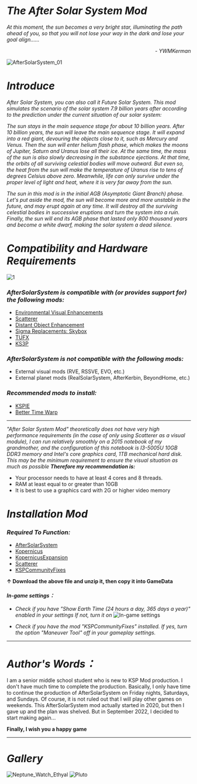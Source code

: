 # _****The After Solar System Mod****_

_At this moment, the sun becomes a very bright star, illuminating the path ahead of you, so that you will not lose your way in the dark and lose your goal align......_
                      
_<p align="right">- YWMKerman</p>_

![AfterSolarSystem_01](https://user-images.githubusercontent.com/78585019/201314116-b0e765b8-4e66-4781-b82c-d6de8cae90d5.png)
# _****Introduce****_
_After Solar System, you can also call it Future Solar System. This mod simulates the scenario of the solar system 7.9 billion years after according to the prediction_ _under the current situation of our solar system:_ 

_The sun stays in the main sequence stage for about 10 billion years. After 10 billion years, the sun will leave the main sequence stage. It will expand into a red giant, devouring the objects close to it, such as Mercury and Venus. Then the sun will enter helium flash phase, which makes the moons of Jupiter, Saturn and Uranus lose all their ice. At the same time, the mass of the sun is also slowly decreasing in the substance ejections. At that time, the orbits of all surviving celestial bodies will move outward. But even so, the heat from the sun will make the temperature of Uranus rise to tens of degrees Celsius above zero. Meanwhile, life can only survive under the proper level of light and heat, where it is very far away from the sun._

_The sun in this mod is in the initial AGB (Asymptotic Giant Branch) phase. Let's put aside the mod, the sun will become more and more unstable in the future, and may erupt again at any time. It will destroy all the surviving celestial bodies in successive eruptions and turn the system into a ruin. Finally, the sun will end its AGB phase that lasted only 800 thousand years and become a white dwarf, making the solar system a dead silence._

# _****Compatibility and Hardware Requirements****_
![1](https://user-images.githubusercontent.com/78585019/206646561-415598c7-c52e-4203-952d-4f40209d96a0.png)

### _***AfterSolarSystem is compatible with (or provides support for) the following mods:***_
- [Environmental Visual Enhancements](https://github.com/LGhassen/EnvironmentalVisualEnhancements/releases)
- [Scatterer](https://spacedock.info/mod/141/Scatterer)
- [Distant Object Enhancement](https://spacedock.info/mod/2274/Distant%20Object%20Enhancement%20Continued)
- [Sigma Replacements: Skybox](https://github.com/Sigma88/Sigma-Replacements/releases)
- [TUFX](https://github.com/shadowmage45/TUFX/releases)
- [KS3P](https://github.com/c1usta/KS3P/releases)

### _***AfterSolarSystem is not compatible with the following mods:***_
- External visual mods (RVE, RSSVE, EVO, etc.)
- External planet mods (RealSolarSystem, AfterKerbin, BeyondHome, etc.)

### _***Recommended mods to install:***_
- [KSPIE](https://spacedock.info/mod/172/KSP%20Interstellar%20Extended)
- [Better Time Warp](https://spacedock.info/mod/1162/BetterTimeWarpContinued)
*** 
_"After Solar System Mod" theoretically does not have very high performance requirements (in the case of only using Scatterer as a visual module), I can run relatively smoothly on a 2015 notebook of my grandmother, and the configuration of this notebook is I3-5005U 10GB DDR3 memory and Intel's core graphics card, 1TB mechanical hard disk. This may be the minimum requirement to ensure the visual situation as much as possible_
***Therefore my recommendation is:***
- Your processor needs to have at least 4 cores and 8 threads.
- RAM at least equal to or greater than 10GB
- It is best to use a graphics card with 2G or higher video memory

#  _****Installation Mod****_
### _****Required To Function:****_
- [AfterSolarSystem](https://github.com/YWMKerman/AfterSolarSystem/releases)
- [Kopernicus](https://github.com/Kopernicus/Kopernicus/releases)
- [KopernicusExpansion](https://github.com/StollD/KopernicusExpansion-Continued/releases/tag/release-1.7.1-5)
- [Scatterer](https://spacedock.info/mod/141/Scatterer)
- [KSPCommunityFixes](https://github.com/KSPModdingLibs/KSPCommunityFixes/releases)

**↑ Download the above file and unzip it, then copy it into GameData**


#### _****In-game settings：****_
- *Check if you have "Show Earth Time (24 hours a day, 365 days a year)" enabled in your settings If not, turn it on*
![In-game settings](https://user-images.githubusercontent.com/78585019/194764856-c6c18118-4177-4670-93e8-bbc839b6e617.png)

- *Check if you have the mod "KSPCommunityFixes" installed. If yes, turn the option "Maneuver Tool" off in your gameplay settings.*


***
# ***Author's Words：***
I am a senior middle school student who is new to KSP Mod production. I don't have much time to complete the production. Basically, I only have time to continue the production of AfterSolarSystem on Friday nights, Saturdays, and Sundays. Of course, it is not ruled out that I will play other games on weekends. This AfterSolarSystem mod actually started in 2020, but then I gave up and the plan was shelved. But in September 2022, I decided to start making again...

**Finally, I wish you a happy game**



***
# ***Gallery***
![Neptune_Watch_Ethyal](https://user-images.githubusercontent.com/78585019/209554573-8f649aee-e672-41d6-8939-f09c81649e68.png)
![Pluto](https://user-images.githubusercontent.com/78585019/212247313-7194eb3c-f036-467d-835a-5d87aa136627.png)




















